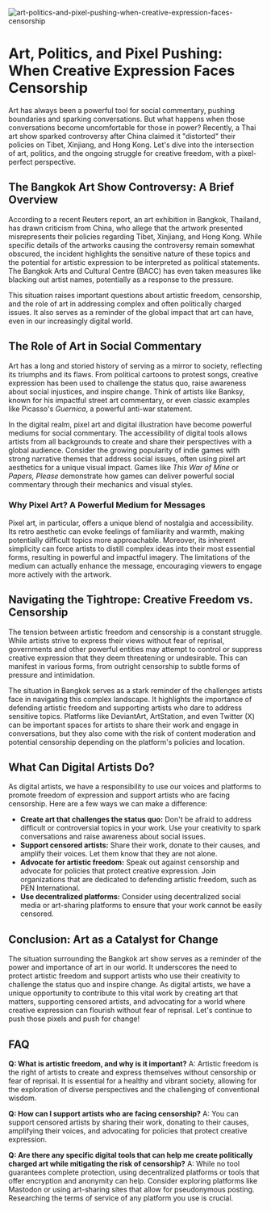 ![art-politics-and-pixel-pushing-when-creative-expression-faces-censorship](https://images.pexels.com/photos/18069362/pexels-photo-18069362.png?auto=compress&cs=tinysrgb&fit=crop&h=627&w=1200)

# Art, Politics, and Pixel Pushing: When Creative Expression Faces Censorship

Art has always been a powerful tool for social commentary, pushing boundaries and sparking conversations. But what happens when those conversations become uncomfortable for those in power? Recently, a Thai art show sparked controversy after China claimed it "distorted" their policies on Tibet, Xinjiang, and Hong Kong. Let's dive into the intersection of art, politics, and the ongoing struggle for creative freedom, with a pixel-perfect perspective.

## The Bangkok Art Show Controversy: A Brief Overview

According to a recent Reuters report, an art exhibition in Bangkok, Thailand, has drawn criticism from China, who allege that the artwork presented misrepresents their policies regarding Tibet, Xinjiang, and Hong Kong. While specific details of the artworks causing the controversy remain somewhat obscured, the incident highlights the sensitive nature of these topics and the potential for artistic expression to be interpreted as political statements. The Bangkok Arts and Cultural Centre (BACC) has even taken measures like blacking out artist names, potentially as a response to the pressure.

This situation raises important questions about artistic freedom, censorship, and the role of art in addressing complex and often politically charged issues. It also serves as a reminder of the global impact that art can have, even in our increasingly digital world.

## The Role of Art in Social Commentary

Art has a long and storied history of serving as a mirror to society, reflecting its triumphs and its flaws. From political cartoons to protest songs, creative expression has been used to challenge the status quo, raise awareness about social injustices, and inspire change. Think of artists like Banksy, known for his impactful street art commentary, or even classic examples like Picasso's *Guernica*, a powerful anti-war statement.

In the digital realm, pixel art and digital illustration have become powerful mediums for social commentary. The accessibility of digital tools allows artists from all backgrounds to create and share their perspectives with a global audience. Consider the growing popularity of indie games with strong narrative themes that address social issues, often using pixel art aesthetics for a unique visual impact. Games like *This War of Mine* or *Papers, Please* demonstrate how games can deliver powerful social commentary through their mechanics and visual styles.

### Why Pixel Art? A Powerful Medium for Messages

Pixel art, in particular, offers a unique blend of nostalgia and accessibility. Its retro aesthetic can evoke feelings of familiarity and warmth, making potentially difficult topics more approachable. Moreover, its inherent simplicity can force artists to distill complex ideas into their most essential forms, resulting in powerful and impactful imagery. The limitations of the medium can actually enhance the message, encouraging viewers to engage more actively with the artwork.

## Navigating the Tightrope: Creative Freedom vs. Censorship

The tension between artistic freedom and censorship is a constant struggle. While artists strive to express their views without fear of reprisal, governments and other powerful entities may attempt to control or suppress creative expression that they deem threatening or undesirable. This can manifest in various forms, from outright censorship to subtle forms of pressure and intimidation.

The situation in Bangkok serves as a stark reminder of the challenges artists face in navigating this complex landscape. It highlights the importance of defending artistic freedom and supporting artists who dare to address sensitive topics. Platforms like DeviantArt, ArtStation, and even Twitter (X) can be important spaces for artists to share their work and engage in conversations, but they also come with the risk of content moderation and potential censorship depending on the platform's policies and location.

## What Can Digital Artists Do?

As digital artists, we have a responsibility to use our voices and platforms to promote freedom of expression and support artists who are facing censorship. Here are a few ways we can make a difference:

*   **Create art that challenges the status quo:** Don't be afraid to address difficult or controversial topics in your work. Use your creativity to spark conversations and raise awareness about social issues.
*   **Support censored artists:** Share their work, donate to their causes, and amplify their voices. Let them know that they are not alone.
*   **Advocate for artistic freedom:** Speak out against censorship and advocate for policies that protect creative expression. Join organizations that are dedicated to defending artistic freedom, such as PEN International.
*   **Use decentralized platforms:** Consider using decentralized social media or art-sharing platforms to ensure that your work cannot be easily censored.

## Conclusion: Art as a Catalyst for Change

The situation surrounding the Bangkok art show serves as a reminder of the power and importance of art in our world. It underscores the need to protect artistic freedom and support artists who use their creativity to challenge the status quo and inspire change. As digital artists, we have a unique opportunity to contribute to this vital work by creating art that matters, supporting censored artists, and advocating for a world where creative expression can flourish without fear of reprisal. Let's continue to push those pixels and push for change!

## FAQ

**Q: What is artistic freedom, and why is it important?**
A: Artistic freedom is the right of artists to create and express themselves without censorship or fear of reprisal. It is essential for a healthy and vibrant society, allowing for the exploration of diverse perspectives and the challenging of conventional wisdom.

**Q: How can I support artists who are facing censorship?**
A: You can support censored artists by sharing their work, donating to their causes, amplifying their voices, and advocating for policies that protect creative expression.

**Q: Are there any specific digital tools that can help me create politically charged art while mitigating the risk of censorship?**
A: While no tool guarantees complete protection, using decentralized platforms or tools that offer encryption and anonymity can help. Consider exploring platforms like Mastodon or using art-sharing sites that allow for pseudonymous posting. Researching the terms of service of any platform you use is crucial.